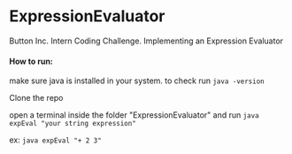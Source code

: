 # ExpressionEvaluator
Button Inc. Intern Coding Challenge. Implementing an Expression Evaluator



#### How to run:
make sure java is installed in your system. to check run ```java -version```

Clone the repo


open a terminal inside the folder "ExpressionEvaluator" and run ```java expEval "your string expression"```


ex: ```java expEval "+ 2 3"```
